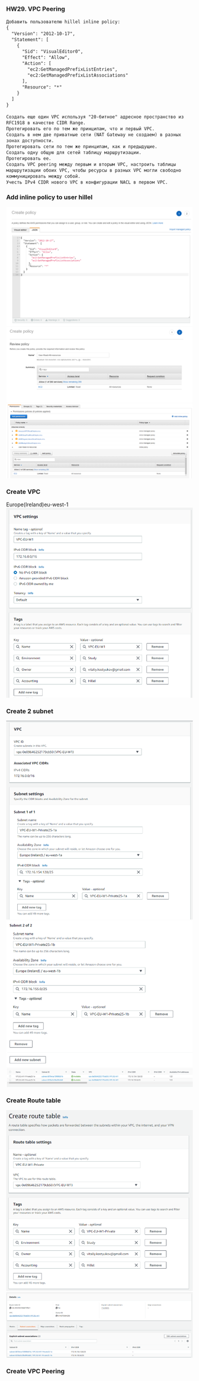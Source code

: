 ### HW29. VPC Peering
``` 
Добавить пользователю hillel inline policy:
{
  "Version": "2012-10-17",
  "Statement": [
    {
      "Sid": "VisualEditor0",
      "Effect": "Allow",
      "Action": [
        "ec2:GetManagedPrefixListEntries",
        "ec2:GetManagedPrefixListAssociations"
      ],
      "Resource": "*"
    }
  ]
}

Создать еще один VPC используя "20-битное" адресное пространство из RFC1918 в качестве CIDR Range.
Протегировать его по тем же принципам, что и первый VPC.
Создать в нем две приватные сети (NAT Gateway не создаем) в разных зонах доступности.
Протегировать сети по тем же принципам, как и предыдущие.
Создать одну общую для сетей таблицу маршрутизации.
Протегировать ее.
Создать VPC peering между первым и вторым VPC, настроить таблицы маршрутизации обоих VPC, чтобы ресурсы в разных VPC могли свободно коммуницировать между собой.
Учесть IPv4 CIDR нового VPC в конфигурации NACL в первом VPC.
```
### Add inline policy to user hillel
![screen shot web page](https://github.com/v-kostyukov/ithillel-tasks/blob/master/HW29/img/screen1.png)
![screen shot web page](https://github.com/v-kostyukov/ithillel-tasks/blob/master/HW29/img/screen2.png)
![screen shot web page](https://github.com/v-kostyukov/ithillel-tasks/blob/master/HW29/img/screen3.png)
### Create VPC
Europe(Ireland)eu-west-1
![screen shot web page](https://github.com/v-kostyukov/ithillel-tasks/blob/master/HW29/img/screen4.png)
### Create 2 subnet
![screen shot web page](https://github.com/v-kostyukov/ithillel-tasks/blob/master/HW29/img/screen5.png)
![screen shot web page](https://github.com/v-kostyukov/ithillel-tasks/blob/master/HW29/img/screen6.png)
![screen shot web page](https://github.com/v-kostyukov/ithillel-tasks/blob/master/HW29/img/screen7.png)
### Create Route table
![screen shot web page](https://github.com/v-kostyukov/ithillel-tasks/blob/master/HW29/img/screen8.png)
![screen shot web page](https://github.com/v-kostyukov/ithillel-tasks/blob/master/HW29/img/screen9.png)
### Create VPC Peering


